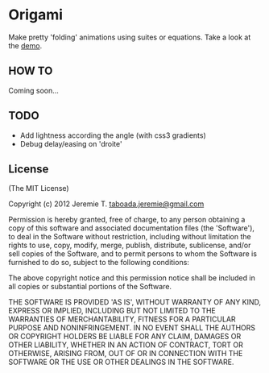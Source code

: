 Origami
=======

Make pretty 'folding' animations using suites or equations. Take a look at the [demo](http://jeremiet.github.com/origami).

HOW TO
------
Coming soon...

TODO
----
- Add lightness according the angle (with css3 gradients)
- Debug delay/easing on 'droite'

License
-------
(The MIT License)

Copyright (c) 2012 Jeremie T. <taboada.jeremie@gmail.com>

Permission is hereby granted, free of charge, to any person obtaining a copy of this software and associated documentation files (the 'Software'), to deal in the Software without restriction, including without limitation the rights to use, copy, modify, merge, publish, distribute, sublicense, and/or sell copies of the Software, and to permit persons to whom the Software is furnished to do so, subject to the following conditions:

The above copyright notice and this permission notice shall be included in all copies or substantial portions of the Software.

THE SOFTWARE IS PROVIDED 'AS IS', WITHOUT WARRANTY OF ANY KIND, EXPRESS OR IMPLIED, INCLUDING BUT NOT LIMITED TO THE WARRANTIES OF MERCHANTABILITY, FITNESS FOR A PARTICULAR PURPOSE AND NONINFRINGEMENT. IN NO EVENT SHALL THE AUTHORS OR COPYRIGHT HOLDERS BE LIABLE FOR ANY CLAIM, DAMAGES OR OTHER LIABILITY, WHETHER IN AN ACTION OF CONTRACT, TORT OR OTHERWISE, ARISING FROM, OUT OF OR IN CONNECTION WITH THE SOFTWARE OR THE USE OR OTHER DEALINGS IN THE SOFTWARE.